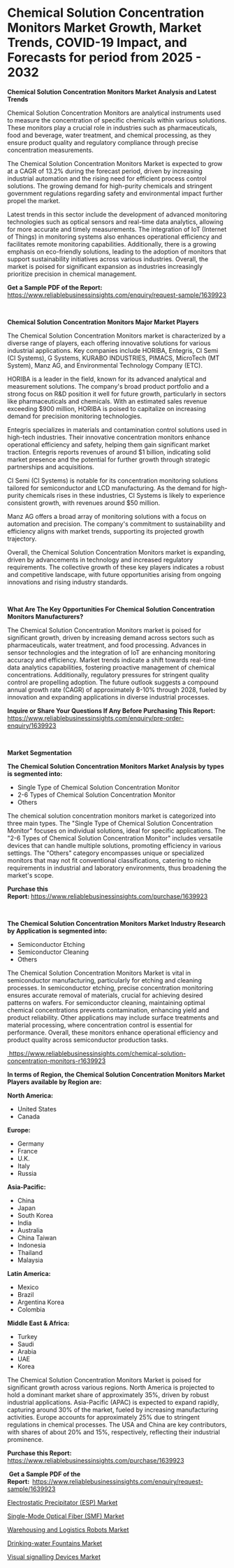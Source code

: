 <p><h1>Chemical Solution Concentration Monitors Market Growth, Market Trends, COVID-19 Impact, and Forecasts for period from 2025 - 2032</h1></p><p><strong>Chemical Solution Concentration Monitors Market Analysis and Latest Trends</strong></p>
<p><p>Chemical Solution Concentration Monitors are analytical instruments used to measure the concentration of specific chemicals within various solutions. These monitors play a crucial role in industries such as pharmaceuticals, food and beverage, water treatment, and chemical processing, as they ensure product quality and regulatory compliance through precise concentration measurements.</p><p>The Chemical Solution Concentration Monitors Market is expected to grow at a CAGR of 13.2% during the forecast period, driven by increasing industrial automation and the rising need for efficient process control solutions. The growing demand for high-purity chemicals and stringent government regulations regarding safety and environmental impact further propel the market.</p><p>Latest trends in this sector include the development of advanced monitoring technologies such as optical sensors and real-time data analytics, allowing for more accurate and timely measurements. The integration of IoT (Internet of Things) in monitoring systems also enhances operational efficiency and facilitates remote monitoring capabilities. Additionally, there is a growing emphasis on eco-friendly solutions, leading to the adoption of monitors that support sustainability initiatives across various industries. Overall, the market is poised for significant expansion as industries increasingly prioritize precision in chemical management.</p></p>
<p><strong>Get a Sample PDF of the Report:&nbsp;</strong> <a href="https://www.reliablebusinessinsights.com/enquiry/request-sample/1639923?utm_campaign=113&utm_medium=2&utm_source=Github&utm_content=ia&utm_term=11042025&utm_id=chemical-solution-concentration-monitors">https://www.reliablebusinessinsights.com/enquiry/request-sample/1639923</a></p>
<p>&nbsp;</p>
<p><strong>Chemical Solution Concentration Monitors Major Market Players</strong></p>
<p><p>The Chemical Solution Concentration Monitors market is characterized by a diverse range of players, each offering innovative solutions for various industrial applications. Key companies include HORIBA, Entegris, CI Semi (CI Systems), G Systems, KURABO INDUSTRIES, PIMACS, MicroTech (MT System), Manz AG, and Environmental Technology Company (ETC).</p><p>HORIBA is a leader in the field, known for its advanced analytical and measurement solutions. The company's broad product portfolio and a strong focus on R&D position it well for future growth, particularly in sectors like pharmaceuticals and chemicals. With an estimated sales revenue exceeding $900 million, HORIBA is poised to capitalize on increasing demand for precision monitoring technologies.</p><p>Entegris specializes in materials and contamination control solutions used in high-tech industries. Their innovative concentration monitors enhance operational efficiency and safety, helping them gain significant market traction. Entegris reports revenues of around $1 billion, indicating solid market presence and the potential for further growth through strategic partnerships and acquisitions.</p><p>CI Semi (CI Systems) is notable for its concentration monitoring solutions tailored for semiconductor and LCD manufacturing. As the demand for high-purity chemicals rises in these industries, CI Systems is likely to experience consistent growth, with revenues around $50 million.</p><p>Manz AG offers a broad array of monitoring solutions with a focus on automation and precision. The company's commitment to sustainability and efficiency aligns with market trends, supporting its projected growth trajectory.</p><p>Overall, the Chemical Solution Concentration Monitors market is expanding, driven by advancements in technology and increased regulatory requirements. The collective growth of these key players indicates a robust and competitive landscape, with future opportunities arising from ongoing innovations and rising industry standards.</p></p>
<p>&nbsp;</p>
<p><strong>What Are The Key Opportunities For Chemical Solution Concentration Monitors Manufacturers?</strong></p>
<p><p>The Chemical Solution Concentration Monitors market is poised for significant growth, driven by increasing demand across sectors such as pharmaceuticals, water treatment, and food processing. Advances in sensor technologies and the integration of IoT are enhancing monitoring accuracy and efficiency. Market trends indicate a shift towards real-time data analytics capabilities, fostering proactive management of chemical concentrations. Additionally, regulatory pressures for stringent quality control are propelling adoption. The future outlook suggests a compound annual growth rate (CAGR) of approximately 8-10% through 2028, fueled by innovation and expanding applications in diverse industrial processes.</p></p>
<p><strong>Inquire or Share Your Questions If Any Before Purchasing This Report:</strong> <a href="https://www.reliablebusinessinsights.com/enquiry/pre-order-enquiry/1639923?utm_campaign=113&utm_medium=2&utm_source=Github&utm_content=ia&utm_term=11042025&utm_id=chemical-solution-concentration-monitors">https://www.reliablebusinessinsights.com/enquiry/pre-order-enquiry/1639923</a></p>
<p>&nbsp;</p>
<p><strong>Market Segmentation</strong></p>
<p><strong>The Chemical Solution Concentration Monitors Market Analysis by types is segmented into:</strong></p>
<p><ul><li>Single Type of Chemical Solution Concentration Monitor</li><li>2-6 Types of Chemical Solution Concentration Monitor</li><li>Others</li></ul></p>
<p><p>The chemical solution concentration monitors market is categorized into three main types. The "Single Type of Chemical Solution Concentration Monitor" focuses on individual solutions, ideal for specific applications. The "2-6 Types of Chemical Solution Concentration Monitor" includes versatile devices that can handle multiple solutions, promoting efficiency in various settings. The "Others" category encompasses unique or specialized monitors that may not fit conventional classifications, catering to niche requirements in industrial and laboratory environments, thus broadening the market's scope.</p></p>
<p><strong>Purchase this Report:&nbsp;</strong><a href="https://www.reliablebusinessinsights.com/purchase/1639923?utm_campaign=113&utm_medium=2&utm_source=Github&utm_content=ia&utm_term=11042025&utm_id=chemical-solution-concentration-monitors">https://www.reliablebusinessinsights.com/purchase/1639923</a></p>
<p>&nbsp;</p>
<p><strong>The Chemical Solution Concentration Monitors Market Industry Research by Application is segmented into:</strong></p>
<p><ul><li>Semiconductor Etching</li><li>Semiconductor Cleaning</li><li>Others</li></ul></p>
<p><p>The Chemical Solution Concentration Monitors Market is vital in semiconductor manufacturing, particularly for etching and cleaning processes. In semiconductor etching, precise concentration monitoring ensures accurate removal of materials, crucial for achieving desired patterns on wafers. For semiconductor cleaning, maintaining optimal chemical concentrations prevents contamination, enhancing yield and product reliability. Other applications may include surface treatments and material processing, where concentration control is essential for performance. Overall, these monitors enhance operational efficiency and product quality across semiconductor production tasks.</p></p>
<p><a href="https://www.reliablebusinessinsights.com/chemical-solution-concentration-monitors-r1639923?utm_campaign=113&utm_medium=2&utm_source=Github&utm_content=ia&utm_term=11042025&utm_id=chemical-solution-concentration-monitors">&nbsp;https://www.reliablebusinessinsights.com/chemical-solution-concentration-monitors-r1639923</a></p>
<p><strong>In terms of Region, the Chemical Solution Concentration Monitors Market Players available by Region are:</strong></p>
<p>
    <p> <strong> North America: </strong>
        <ul>
            <li>United States</li>
            <li>Canada</li>
        </ul>
        </p> 
    <p> <strong> Europe: </strong>
        <ul>
            <li>Germany</li>
            <li>France</li>
            <li>U.K.</li>
            <li>Italy</li>
            <li>Russia</li>
        </ul>
        </p> 
    <p> <strong> Asia-Pacific: </strong>
        <ul>
            <li>China</li>
            <li>Japan</li>
            <li>South Korea</li>
            <li>India</li>
            <li>Australia</li>
            <li>China Taiwan</li>
            <li>Indonesia</li>
            <li>Thailand</li>
            <li>Malaysia</li>
        </ul>
        </p> 
    <p> <strong> Latin America: </strong>
        <ul>
            <li>Mexico</li>
            <li>Brazil</li>
            <li>Argentina Korea</li>
            <li>Colombia</li>
        </ul>
        </p> 
    <p> <strong> Middle East & Africa: </strong>
        <ul>
            <li>Turkey</li>
            <li>Saudi</li>
            <li>Arabia</li>
            <li>UAE</li>
            <li>Korea</li>
        </ul>
    </p>
    </p>
<p><p>The Chemical Solution Concentration Monitors Market is poised for significant growth across various regions. North America is projected to hold a dominant market share of approximately 35%, driven by robust industrial applications. Asia-Pacific (APAC) is expected to expand rapidly, capturing around 30% of the market, fueled by increasing manufacturing activities. Europe accounts for approximately 25% due to stringent regulations in chemical processes. The USA and China are key contributors, with shares of about 20% and 15%, respectively, reflecting their industrial prominence.</p></p>
<p><strong>Purchase this Report: </strong><a href="https://www.reliablebusinessinsights.com/purchase/1639923?utm_campaign=113&utm_medium=2&utm_source=Github&utm_content=ia&utm_term=11042025&utm_id=chemical-solution-concentration-monitors">https://www.reliablebusinessinsights.com/purchase/1639923</a></p>
<p>&nbsp;<strong>Get a Sample PDF of the Report:&nbsp;&nbsp;</strong><a href="https://www.reliablebusinessinsights.com/enquiry/request-sample/1639923?utm_campaign=113&utm_medium=2&utm_source=Github&utm_content=ia&utm_term=11042025&utm_id=chemical-solution-concentration-monitors">https://www.reliablebusinessinsights.com/enquiry/request-sample/1639923</a></p>
<p><strong></strong></p>
<p><p><a href="https://github.com/edderkoliso1/Market-Research-Report-List-1/blob/main/electrostatic-precipitator-esp-market.md?utm_campaign=113&utm_medium=2&utm_source=Github&utm_content=ia&utm_term=11042025&utm_id=chemical-solution-concentration-monitors">Electrostatic Precipitator (ESP) Market</a></p><p><a href="https://github.com/seemagarbeha/Market-Research-Report-List-1/blob/main/single-mode-optical-fiber-smf-market.md?utm_campaign=113&utm_medium=2&utm_source=Github&utm_content=ia&utm_term=11042025&utm_id=chemical-solution-concentration-monitors">Single-Mode Optical Fiber (SMF) Market</a></p><p><a href="https://github.com/gorbaicodaro/Market-Research-Report-List-1/blob/main/warehousing-and-logistics-robots-market.md?utm_campaign=113&utm_medium=2&utm_source=Github&utm_content=ia&utm_term=11042025&utm_id=chemical-solution-concentration-monitors">Warehousing and Logistics Robots Market</a></p><p><a href="https://github.com/sarialahipff/Market-Research-Report-List-1/blob/main/drinking-water-fountains-market.md?utm_campaign=113&utm_medium=2&utm_source=Github&utm_content=ia&utm_term=11042025&utm_id=chemical-solution-concentration-monitors">Drinking-water Fountains Market</a></p><p><a href="https://github.com/mafeasavzal/Market-Research-Report-List-1/blob/main/visual-signalling-devices-market.md?utm_campaign=113&utm_medium=2&utm_source=Github&utm_content=ia&utm_term=11042025&utm_id=chemical-solution-concentration-monitors">Visual signalling Devices Market</a></p></p>